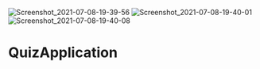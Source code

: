 ![Screenshot_2021-07-08-19-39-56](https://user-images.githubusercontent.com/70090180/124936884-8c2aed00-e024-11eb-967f-e412988bc151.png)
![Screenshot_2021-07-08-19-40-01](https://user-images.githubusercontent.com/70090180/124936896-8e8d4700-e024-11eb-8f1d-44af995ea009.png)
![Screenshot_2021-07-08-19-40-08](https://user-images.githubusercontent.com/70090180/124936908-90efa100-e024-11eb-942d-6a5dc52e6eb6.png)
# QuizApplication
